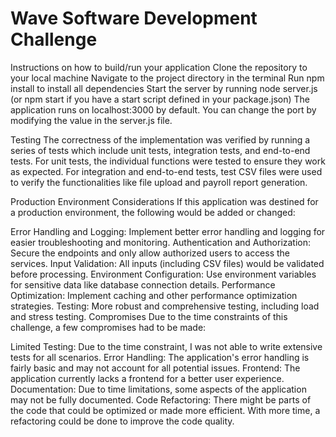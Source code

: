 # Wave Software Development Challenge

Instructions on how to build/run your application
Clone the repository to your local machine
Navigate to the project directory in the terminal
Run npm install to install all dependencies
Start the server by running node server.js (or npm start if you have a start script defined in your package.json)
The application runs on localhost:3000 by default. You can change the port by modifying the value in the server.js file.

Testing
The correctness of the implementation was verified by running a series of tests which include unit tests, integration tests, and end-to-end tests. For unit tests, the individual functions were tested to ensure they work as expected. For integration and end-to-end tests, test CSV files were used to verify the functionalities like file upload and payroll report generation.

Production Environment Considerations
If this application was destined for a production environment, the following would be added or changed:

Error Handling and Logging: Implement better error handling and logging for easier troubleshooting and monitoring.
Authentication and Authorization: Secure the endpoints and only allow authorized users to access the services.
Input Validation: All inputs (including CSV files) would be validated before processing.
Environment Configuration: Use environment variables for sensitive data like database connection details.
Performance Optimization: Implement caching and other performance optimization strategies.
Testing: More robust and comprehensive testing, including load and stress testing.
Compromises
Due to the time constraints of this challenge, a few compromises had to be made:

Limited Testing: Due to the time constraint, I was not able to write extensive tests for all scenarios.
Error Handling: The application's error handling is fairly basic and may not account for all potential issues.
Frontend: The application currently lacks a frontend for a better user experience.
Documentation: Due to time limitations, some aspects of the application may not be fully documented.
Code Refactoring: There might be parts of the code that could be optimized or made more efficient. With more time, a refactoring could be done to improve the code quality.

